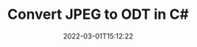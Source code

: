 ---
############################# Static ############################
layout: "auto-gen-conversion"
date: 2022-03-01T15:12:22
draft: false
otherformats: bmp dcm emf emz gif ico jp2 jpeg jpg png pps ppsx ppt pptx psb psd svg svgz tga tif tiff webp wmf wmz
breadcrumb: JPEG to ODT in C#

############################# Head ############################
head_title: "JPEG to ODT Converter in C#"
head_description: "Convert JPEG to ODT in .NET using a few lines of code. Use the GroupDocs Document Conversion API to convert over 160 file formats."

############################# Header ############################
title: "Convert JPEG to ODT in C#"
description: "JPEG to ODT conversion with a few lines of .NET code"
bg_image: "https://cms.admin.containerize.com/templates/aspose/App_Themes/V3/images/bg/header1.png"
bg_overlay: false
button:
    enable: true

############################# SubMenu ############################
submenu:
    enable: true

    left:
        img_alt: "GroupDocs.Conversion for .NET"
        image: "https://cms.admin.containerize.com/templates/groupdocs/images/product-logos/90x90-noborder/groupdocs-conversion-net.png"
        product: "GroupDocs.Conversion"
        platform: ".NET"

    

############################# About ############################
about:
    enable: true
    title: "About GroupDocs.Conversion для .NET API"
    content: |
        [GroupDocs.Conversion for .NET](https://products.groupdocs.com/conversion/net/) can be used to convert Microsoft Word, Excel, PowerPoint, PDF, Visio and other formats. GroupDocs.Conversion is a standalone API that is suitable for back-end and internal systems where high performance is required. It does not depend on any software such as Microsoft or Open Office.
    

overview:
    enable: true
    content: |
        Convert your JPEG files to ODT in .NET easily. You can use just a couple of C# code lines in any platform of your choice like - Windows, Linux, macOS.
        You can try JPEG to ODT conversion for free and evaluate conversion results quality.
        Along with simple file conversion scenarios you can try more advanced options for loading source JPEG file and for saving output ODT result. 
        
        For example, for the source JPEG file you may use the following load options:

        * auto-detect file format;
        * specify password for protected files (if file format supports it);
        * replace missing fonts to preserve document appearance.
        
        There are also advanced convert options for the ODT file:

        * convert specific document page or page range;
        * add a watermark to the converted ODT file.

        Once conversion is completed you can save your ODT file to the local file path or any third-party storage like FTP, Amazon S3, Google Drive, Dropbox etc.
        Please note - to convert JPEG to ODT there is no need for any additional software installed - like MS Office, Open Office, Adobe Acrobat Reader etc. 


############################# Steps ############################
steps:
    enable: true
    title_left: "Steps to convert JPEG to ODT in C#"
    content_left: |
        [GroupDocs.Conversion](https://products.groupdocs.com/conversion/net/) makes it easy for developers to convert a JPEG file to ODT with a few lines of code.

        * Create an instance of the Converter class and provide the file JPEG with the full path
        * Create and set ConvertOptions for ODT type.
        * Call the Converter.Convert method and pass the full path and format (ODT) as a parameter
        
    title_right: "System Requirements"
    content_right: |
        Basic conversion with GroupDocs.Conversion for .NET can be done in just a few simple steps. Our APIs are supported on all major platforms and operating systems. Before executing the code below, make sure you have the following prerequisites installed on your system.

        * Operating systems: Microsoft Windows, Linux, MacOS
        * Development environments: Microsoft Visual Studio, Xamarin, MonoDevelop
        * Frameworks: .NET Framework, .NET Standard, .NET Core, Mono
        * Get the latest GroupDocs.Conversion for .NET from [Nuget](https://www.nuget.org/packages/groupdocs.conversion)
        
    code: |
        ```cs
        // Load JPEG file
        var converter = new GroupDocs.Conversion.Converter("template.jpeg");
        // Set conversion parameters for ODT format
        var convertOptions = converter.GetPossibleConversions()["odt"].ConvertOptions;
        // Convert to ODT format
        converter.Convert("output.odt", convertOptions);        
        ```
        
demos:
    enable: true
    title: "JPEG to ODT Live Demo"
    content: |
       Convert JPEG to ODT now by visiting the [GroupDocs.Conversion App](https://products.groupdocs.app/conversion/family) website. Online demo has the following advantages
          

more_formats:
    enable: true
    title: "Other supported transformations JPEG"
    content: "You can also convert JPEG to many other file formats. Please see the list below."
       
       
back_to_top:
    enable: true
---